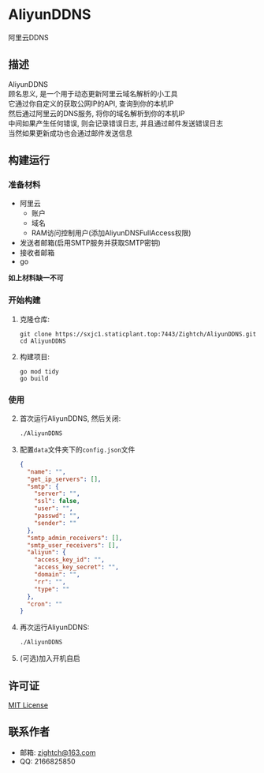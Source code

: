 # AliyunDDNS
阿里云DDNS

## 描述
AliyunDDNS  
顾名思义, 是一个用于动态更新阿里云域名解析的小工具  
它通过你自定义的获取公网IP的API, 查询到你的本机IP  
然后通过阿里云的DNS服务, 将你的域名解析到你的本机IP  
中间如果产生任何错误, 则会记录错误日志, 并且通过邮件发送错误日志  
当然如果更新成功也会通过邮件发送信息

## 构建运行
### 准备材料
* 阿里云
   * 账户
   * 域名
   * RAM访问控制用户(添加AliyunDNSFullAccess权限)
* 发送者邮箱(启用SMTP服务并获取SMTP密钥)
* 接收者邮箱
* go

**如上材料缺一不可**

### 开始构建
1. 克隆仓库:
   ```
   git clone https://sxjc1.staticplant.top:7443/Zightch/AliyunDDNS.git
   cd AliyunDDNS
   ```

2. 构建项目:
   ```
   go mod tidy
   go build
   ```

### 使用
2. 首次运行AliyunDDNS, 然后关闭:
   ```bash
   ./AliyunDDNS
   ```
3. 配置`data`文件夹下的`config.json`文件
   ```json
   {
     "name": "",
     "get_ip_servers": [],
     "smtp": {
       "server": "",
       "ssl": false,
       "user": "",
       "passwd": "",
       "sender": ""
     },
     "smtp_admin_receivers": [],
     "smtp_user_receivers": [],
     "aliyun": {
       "access_key_id": "",
       "access_key_secret": "",
       "domain": "",
       "rr": "",
       "type": ""
     },
     "cron": ""
   }
   ```
4. 再次运行AliyunDDNS:
   ```bash
   ./AliyunDDNS
   ```
5. (可选)加入开机自启

## 许可证
[MIT License](LICENSE)

## 联系作者
* 邮箱: zightch@163.com
* QQ: 2166825850
